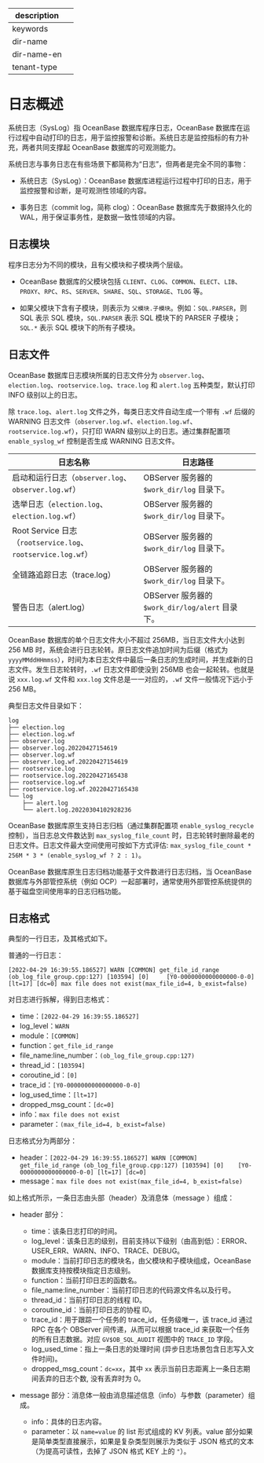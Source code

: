 |description||
|---|---|
|keywords||
|dir-name||
|dir-name-en||
|tenant-type||

# 日志概述

系统日志（SysLog）指 OceanBase 数据库程序日志，OceanBase 数据库在运行过程中自动打印的日志，用于监控报警和诊断。系统日志是监控指标的有力补充，两者共同支撑起 OceanBase 数据库的可观测能力。

系统日志与事务日志在有些场景下都简称为“日志”，但两者是完全不同的事物：

* 系统日志（SysLog）：OceanBase 数据库进程运行过程中打印的日志，用于监控报警和诊断，是可观测性领域的内容。

* 事务日志（commit log，简称 clog）：OceanBase 数据库先于数据持久化的 WAL，用于保证事务性，是数据一致性领域的内容。

## 日志模块

程序日志分为不同的模块，且有父模块和子模块两个层级。

* OceanBase 数据库的父模块包括 `CLIENT`、`CLOG`、`COMMON`、`ELECT`、`LIB`、`PROXY`、`RPC`、`RS`、`SERVER`、`SHARE`、`SQL`、`STORAGE`、`TLOG` 等。

* 如果父模块下含有子模块，则表示为 `父模块.子模块`。例如：`SQL.PARSER`，则 SQL 表示 SQL 模块，`SQL.PARSER` 表示 SQL 模块下的 PARSER 子模块；`SQL.*` 表示 SQL 模块下的所有子模块。

## 日志文件

OceanBase 数据库日志模块所属的日志文件分为 `observer.log`、`election.log`、`rootservice.log`、`trace.log` 和 `alert.log` 五种类型，默认打印 INFO 级别以上的日志。

除 `trace.log`、`alert.log` 文件之外，每类日志文件自动生成一个带有 `.wf` 后缀的 WARNING 日志文件（`observer.log.wf`、`election.log.wf`、`rootservice.log.wf`），只打印 WARN 级别以上的日志。通过集群配置项 `enable_syslog_wf` 控制是否生成 WARNING 日志文件。

|日志名称|日志路径|
|-------|-------|
|启动和运行日志（`observer.log`、`observer.log.wf`）|OBServer 服务器的 `$work_dir/log` 目录下。|
|选举日志（`election.log`、`election.log.wf`）|OBServer 服务器的 `$work_dir/log` 目录下。|
|Root Service 日志（`rootservice.log`、`rootservice.log.wf`）|OBServer 服务器的 `$work_dir/log` 目录下。|
| 全链路追踪日志（trace.log）| OBServer 服务器的 `$work_dir/log` 目录下。|
| 警告日志（alert.log）| OBServer 服务器的 `$work_dir/log/alert` 目录下。|

OceanBase 数据库的单个日志文件大小不超过 256MB，当日志文件大小达到 256 MB 时，系统会进行日志轮转。原日志文件追加时间为后缀（格式为 `yyyyMMddHHmmss`），时间为本日志文件中最后一条日志的生成时间，并生成新的日志文件。发生日志轮转时，`.wf` 日志文件即使没到 256MB 也会一起轮转。也就是说 `xxx.log.wf` 文件和 `xxx.log` 文件总是一一对应的，`.wf` 文件一般情况下远小于 256 MB。

典型日志文件目录如下：

```log
log
├── election.log
├── election.log.wf
├── observer.log
├── observer.log.20220427154619
├── observer.log.wf
├── observer.log.wf.20220427154619
├── rootservice.log
├── rootservice.log.20220427165438
├── rootservice.log.wf
├── rootservice.log.wf.20220427165438
└── log
    ├── alert.log
    └── alert.log.20220304102928236
```

OceanBase 数据库原生支持日志归档（通过集群配置项 `enable_syslog_recycle` 控制），当日志总文件数达到 `max_syslog_file_count` 时，日志轮转时删除最老的日志文件。日志文件最大空间使用可按如下方式评估: `max_syslog_file_count * 256M * 3 * (enable_syslog_wf ? 2 : 1)`。

OceanBase 数据库原生日志归档功能基于文件数进行日志归档，当 OceanBase 数据库与外部管控系统（例如 OCP）一起部署时，通常使用外部管控系统提供的基于磁盘空间使用率的日志归档功能。

## 日志格式

典型的一行日志，及其格式如下。

普通的一行日志：

```log
[2022-04-29 16:39:55.186527] WARN [COMMON] get_file_id_range (ob_log_file_group.cpp:127) [103594] [0]     [Y0-0000000000000000-0-0] [lt=17] [dc=0] max file does not exist(max_file_id=4, b_exist=false)
```

对日志进行拆解，得到日志格式：

* time：`[2022-04-29 16:39:55.186527]`
* log_level：`WARN`
* module：`[COMMON]`
* function：`get_file_id_range`
* file_name:line_number：`(ob_log_file_group.cpp:127)`
* thread_id：`[103594]`
* coroutine_id：`[0]`
* trace_id：`[Y0-0000000000000000-0-0]`
* log_used_time：`[lt=17]`
* dropped_msg_count：`[dc=0]`
* info：`max file does not exist`
* parameter：`(max_file_id=4, b_exist=false)`

日志格式分为两部分：

* header：`[2022-04-29 16:39:55.186527] WARN [COMMON] get_file_id_range (ob_log_file_group.cpp:127) [103594] [0]    [Y0-0000000000000000-0-0] [lt=17] [dc=0] `
* message：`max file does not exist(max_file_id=4, b_exist=false)`

如上格式所示，一条日志由头部（header）及消息体（message ）组成：

* header 部分：
  * time：该条日志打印的时间。
  * log_level：该条日志的级别，目前支持以下级别（由高到低）：ERROR、USER_ERR、WARN、INFO、TRACE、DEBUG。
  * module：当前打印日志的模块名，由父模块和子模块组成，OceanBase 数据库支持按模块指定日志级别。
  * function：当前打印日志的函数名。
  * file_name:line_number：当前打印日志的代码源文件名以及行号。
  * thread_id：当前打印日志的线程 ID。
  * coroutine_id：当前打印日志的协程 ID。
  * trace_id：用于跟踪一个任务的 trace_id，任务级唯一，该 trace_id 通过 RPC 在各个 OBServer 间传递，从而可以根据 trace_id 来获取一个任务的所有日志数据。对应 `GV$OB_SQL_AUDIT` 视图中的 `TRACE_ID` 字段。
  * log_used_time：指上一条日志的处理时间 (异步日志场景包含日志写入文件时间)。
  * dropped_msg_count：`dc=xx`，其中 `xx` 表示当前日志距离上一条日志期间丢弃的日志个数, 没有丢弃时为 0。

* message 部分：消息体一般由消息描述信息（info）与参数（parameter）组成。
  * info：具体的日志内容。
  * parameter：以 `name=value` 的 list 形式组成的 KV 列表。value 部分如果是简单类型直接展示，如果是复杂类型则展示为类似于 JSON 格式的文本（为提高可读性，去掉了 JSON 格式 KEY 上的 `"`）。
